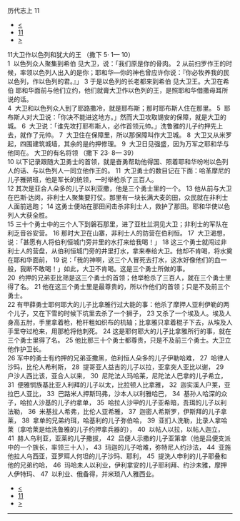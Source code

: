 ﻿





 历代志上 11




* [<](bible/1CH10.md)
* [11](bible/1CH.md)
* [>](bible/1CH12.md)



 
11大卫作以色列和犹大的王 （撒下
5·
1—
10）  
1  以色列众人聚集到希伯 见大卫，说：「我们原是你的骨肉。 
2 从前扫罗作王的时候，率领以色列人出入的是你；耶和华—你的神也曾应许你说：『你必牧养我的民以色列，作以色列的君。』」 
3 于是以色列的长老都来到希伯 见大卫王。大卫在希伯 耶和华面前与他们立约，他们就膏大卫作以色列的王，是照耶和华借撒母耳所说的话。  
4  大卫和以色列众人到了耶路撒冷，就是耶布斯；那时耶布斯人住在那里。 
5  耶布斯人对大卫说：「你决不能进这地方。」然而大卫攻取锡安的保障，就是大卫的城。 
6  大卫说：「谁先攻打耶布斯人，必作首领元帅。」洗鲁雅的儿子约押先上去，就作了元帅。 
7  大卫住在保障里，所以那保障叫作大卫城。 
8  大卫又从米罗起，四围建筑城墙，其余的是约押修理。 
9  大卫日见强盛，因为万军之耶和华与他同在。 大卫的有名将领 （撒下
23·
8—
39）  
10 以下记录跟随大卫勇士的首领，就是奋勇帮助他得国、照着耶和华吩咐以色列人的话、与以色列人一同立他作王的。 
11  大卫勇士的数目记在下面：哈革摩尼的儿子雅朔班，他是军长的统领，一时举枪杀了三百人。  
12 其次是亚合人朵多的儿子以利亚撒，他是三个勇士里的一个。 
13 他从前与大卫在巴斯·达闵，非利士人聚集要打仗。那里有一块长满大麦的田，众民就在非利士人面前逃跑； 
14 这勇士便站在那田间击杀非利士人，救护了那田。耶和华使以色列人大获全胜。  
15 三十个勇士中的三个人下到磐石那里，进了亚杜兰洞见大卫；非利士的军队在利乏音谷安营。 
16 那时大卫在山寨，非利士人的防营在伯利恒。 
17  大卫渴想，说：「甚愿有人将伯利恒城门旁井里的水打来给我喝！」 
18 这三个勇士就闯过非利士人的营盘，从伯利恒城门旁的井里打水，拿来奉给大卫。他却不肯喝，将水奠在耶和华面前， 
19 说：「我的神啊，这三个人冒死去打水，这水好像他们的血一般，我断不敢喝！」如此，大卫不肯喝。这是三个勇士所做的事。  
20  约押的兄弟亚比筛是这三个勇士的首领；他举枪杀了三百人，就在三个勇士里得了名。 
21 他在这三个勇士里是最尊贵的，所以作他们的首领；只是不及前三个勇士。  
22 有甲薛勇士耶何耶大的儿子比拿雅行过大能的事：他杀了摩押人亚利伊勒的两个儿子，又在下雪的时候下坑里去杀了一个狮子， 
23 又杀了一个埃及人。埃及人身高五肘，手里拿着枪，枪杆粗如织布的机轴；比拿雅只拿着棍子下去，从埃及人手里夺过枪来，用那枪将他刺死。 
24 这是耶何耶大的儿子比拿雅所行的事，就在三个勇士里得了名。 
25 他比那三十个勇士都尊贵，只是不及前三个勇士。大卫立他作护卫长。  
26 军中的勇士有约押的兄弟亚撒黑，伯利恒人朵多的儿子伊勒哈难， 
27  哈律人沙玛，比伦人希利斯， 
28  提哥亚人益吉的儿子以拉，亚拿突人亚比以谢， 
29  户沙人西比该，亚合人以来， 
30  尼陀法人玛哈莱，尼陀法人巴拿的儿子希立， 
31  便雅悯族基比亚人利拜的儿子以太，比拉顿人比拿雅， 
32  迦实溪人户莱，亚拉巴人亚比， 
33  巴路米人押斯玛弗，沙本人以利雅哈巴， 
34  基孙人哈深的众子，哈拉人沙基的儿子约拿单， 
35  哈拉人沙甲的儿子亚希暗，吾珥的儿子以利法勒， 
36  米基拉人希弗，比伦人亚希雅， 
37  迦密人希斯罗，伊斯拜的儿子拿莱， 
38  拿单的兄弟约珥，哈基利的儿子弥伯哈， 
39  亚扪人洗勒，比录人拿哈莱（拿哈莱是给洗鲁雅的儿子约押拿兵器的）， 
40  以帖人以拉，以帖人迦立， 
41  赫人乌利亚，亚莱的儿子撒拔， 
42  吕便人示撒的儿子亚第拿（他是吕便支派中的一个族长，率领三十人）， 
43  玛迦的儿子哈难，弥特尼人约沙法， 
44  亚施他拉人乌西亚，亚罗珥人何坦的儿子沙玛、耶利， 
45  提洗人申利的儿子耶叠和他的兄弟约哈， 
46  玛哈未人以利业，伊利拿安的儿子耶利拜、约沙未雅，摩押人伊特玛、 
47  以利业、俄备得，并米琐八人雅西业。 
* [<](bible/1CH10.md)
* [11](bible/1CH.md)
* [>](bible/1CH12.md)





---









